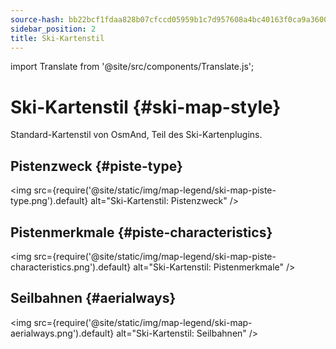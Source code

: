 ```yaml
---
source-hash: bb22bcf1fdaa828b07cfccd05959b1c7d957608a4bc40163f0ca9a3600f43560
sidebar_position: 2
title: Ski-Kartenstil
---
```

import Translate from '@site/src/components/Translate.js';

# Ski-Kartenstil {#ski-map-style}
Standard-Kartenstil von OsmAnd, Teil des Ski-Kartenplugins.
<Translate android="yes" id="ski_map_render_descr" />

## Pistenzweck {#piste-type}
<img src={require('@site/static/img/map-legend/ski-map-piste-type.png').default} alt="Ski-Kartenstil: Pistenzweck" />

## Pistenmerkmale {#piste-characteristics}
<img src={require('@site/static/img/map-legend/ski-map-piste-characteristics.png').default} alt="Ski-Kartenstil: Pistenmerkmale" />

## Seilbahnen {#aerialways}
<img src={require('@site/static/img/map-legend/ski-map-aerialways.png').default} alt="Ski-Kartenstil: Seilbahnen" />